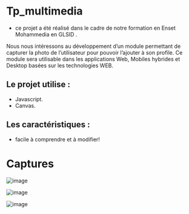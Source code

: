 # Tp_multimedia
* ce projet a été réalisé dans le cadre de notre formation en Enset Mohammedia en GLSID .


Nous nous intéressons au développement d’un module permettant de capturer la photo de l’utilisateur
pour pouvoir l’ajouter à son profile. Ce module sera utilisable dans les applications Web, Mobiles
hybrides et Desktop basées sur les technologies WEB.

## Le projet utilise :
* Javascript.
* Canvas.


## Les caractéristiques :

* facile à comprendre et à modifier!

# Captures

![image](https://user-images.githubusercontent.com/46201297/57969253-b745b480-7964-11e9-845c-115f60692998.png)

![image](https://user-images.githubusercontent.com/46201297/57969267-d3495600-7964-11e9-9979-aa0d56c53303.png)

![image](https://user-images.githubusercontent.com/46201297/57969271-e3f9cc00-7964-11e9-85c0-2b79406a0ee1.png)

